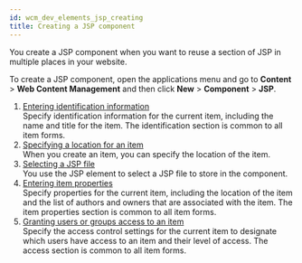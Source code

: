 ```yaml
---
id: wcm_dev_elements_jsp_creating
title: Creating a JSP component
---
```





You create a JSP component when you want to reuse a section of JSP in multiple places in your website.

To create a JSP component, open the applications menu and go to **Content** \> **Web Content Management** and then click **New** \> **Component** \> **JSP**.

1.  [Entering identification information](../../../../wcm_artifacts/elements/howto_work_with_elements/jsp_element/wcm_dev_elements_image_props.md)  
Specify identification information for the current item, including the name and title for the item. The identification section is common to all item forms.
2.  [Specifying a location for an item](../../../../wcm_content_delivery/wcm_user_assistance/mng_content_with_auth_portlet/creating_items/wcm_dev_items_location.md)  
When you create an item, you can specify the location of the item.
3.  [Selecting a JSP file](./wcm_dev_elements_jsp_props.md)  
You use the JSP element to select a JSP file to store in the component.
4.  [Entering item properties](../../../../wcm_content_delivery/wcm_user_assistance/mng_content_with_auth_portlet/creating_items/wcm_dev_items_props.md)  
Specify properties for the current item, including the location of the item and the list of authors and owners that are associated with the item. The item properties section is common to all item forms.
5.  [Granting users or groups access to an item](../../../../wcm_content_delivery/wcm_user_assistance/mng_content_with_auth_portlet/creating_items/wcm_dev_items_access.md)  
Specify the access control settings for the current item to designate which users have access to an item and their level of access. The access section is common to all item forms.

